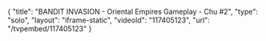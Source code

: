 {
    "title": "BANDIT INVASION - Oriental Empires Gameplay - Chu #2",
    "type": "solo",
    "layout": "iframe-static",
    "videoId": "117405123",
    "url": "\/tvpembed\/117405123"
}